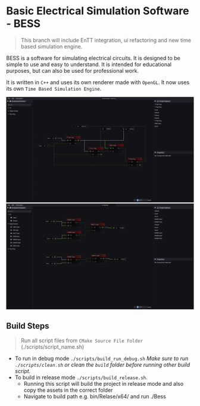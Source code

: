 # Basic Electrical Simulation Software - BESS

> This branch will include EnTT integration, ui refactoring and new time based simulation engine.

BESS is a software for simulating electrical circuits. It is designed to be simple to use and easy to understand. It is intended for educational purposes, but can also be used for professional work.

It is written in `C++` and uses its own renderer made with `OpenGL`.
It now uses its own `Time Based Simulation Engine`.


![Screenshot 1](screenshots/ss1.png)
![Screenshot 2](screenshots/ss2.png)

## Build Steps
> Run all script files from `CMake Source File Folder` (./scripts/script_name.sh)

- To run in debug mode `./scripts/build_run_debug.sh`
_Make sure to run `./scripts/clean.sh` or clean the `build` folder before running other build script._
- To build in release mode `./scripts/build_release.sh`.
    - Running this script will build the project in release mode and also copy the assets in the correct folder
    - Navigate to build path e.g. bin/Relase/x64/ and run ./Bess
